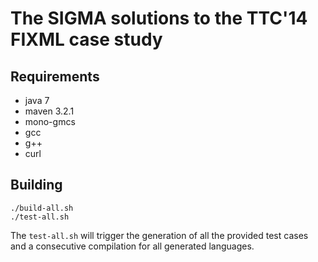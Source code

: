 The SIGMA solutions to the TTC'14 FIXML case study
==================================================

Requirements
------------

- java 7
- maven 3.2.1
- mono-gmcs
- gcc
- g++
- curl

Building
--------

    ./build-all.sh
    ./test-all.sh

The `test-all.sh` will trigger the generation of all the provided test cases and a consecutive compilation for all generated languages.
